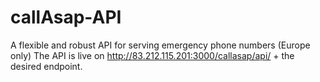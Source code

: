 # callAsap-API
A flexible and robust API for serving emergency phone numbers (Europe only)
The API is live on http://83.212.115.201:3000/callasap/api/ + the desired endpoint.
